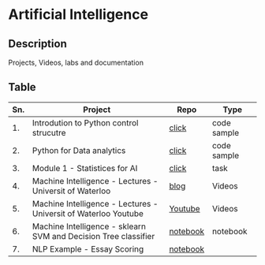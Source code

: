 # Artificial Intelligence



## Description

Projects, Videos, labs and documentation

## Table

|Sn.| Project | Repo | Type |
|-----------------|-----------------|-----------------|-----------------|
|1.| Introdution to Python control strucutre    | [click](https://github.com/JagdishMane/python-control-structure.git) | code sample |
|2.| Python for Data analytics  | [click](https://github.com/JagdishMane/python-foundation-for-statistices-data-analytics.git) | code sample |
|3.| Module 1 - Statistices for AI  |   [click](https://github.com/JagdishMane/python-foundation-for-statistices-data-analytics.git)   | task |
|4.| Machine Intelligence - Lectures - Universit of Waterloo | [blog](https://tizhoosh.com/lectures/) | Videos |
|5.| Machine Intelligence - Lectures - Universit of Waterloo Youtube | [Youtube](https://www.youtube.com/@KimiaLabMayo/videos) | Videos |
|6.| Machine Intelligence - sklearn SVM and Decision Tree classifier | [notebook](./aai501-m4-sklearn-svc-and-decision-tree/) | notebook |
|7.| NLP Example - Essay Scoring | [notebook](./AAI-501-M5-Neural-Network/) ||

